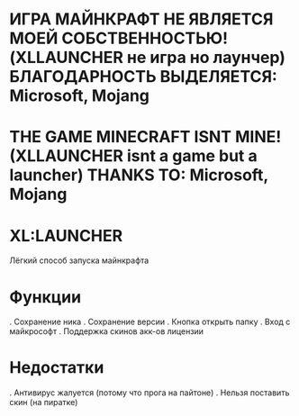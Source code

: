 # ИГРА МАЙНКРАФТ НЕ ЯВЛЯЕТСЯ МОЕЙ СОБСТВЕННОСТЬЮ! (XLLAUNCHER не игра но лаунчер) БЛАГОДАРНОСТЬ ВЫДЕЛЯЕТСЯ: Microsoft, Mojang
# THE GAME MINECRAFT ISNT MINE! (XLLAUNCHER isnt a game but a launcher) THANKS TO: Microsoft, Mojang

# XL:LAUNCHER
Лёгкий способ запуска майнкрафта

# Функции
. Сохранение ника
. Сохранение версии
. Кнопка открыть папку
. Вход с майкрософт
. Поддержка скинов акк-ов лицензии

# Недостатки
. Антивирус жалуется (потому что прога на пайтоне)
. Нельзя поставить скин (на пиратке)
